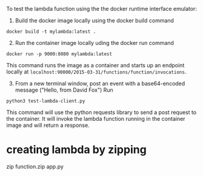 To test the lambda function using the the docker runtime interface emulator:
1. Build the docker image locally using the docker build command
```
docker build -t mylambda:latest .
```
2. Run the container image locally uding the docker run command
```
docker run -p 9000:8080 mylambda:latest
```

This command runs the image as a container and starts up an endpoint locally at ```localhost:90000/2015-03-31/functions/function/invocations```.

3. From a new terminal window, post an event with a base64-encoded message ("Hello, from David Fox")
Run 
```
python3 test-lambda-client.py
```

This command will use the python requests library to send a post request to the container. It will invoke the lambda function running in the container image and will return a response.



# creating lambda by zipping
zip function.zip app.py